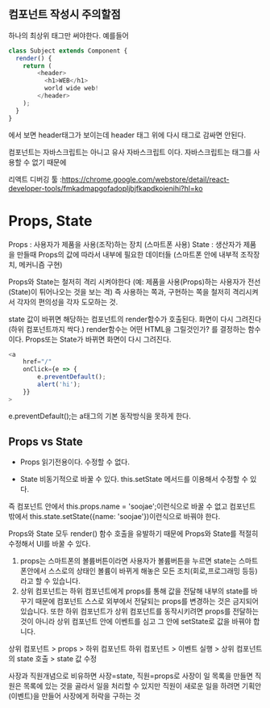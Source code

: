 ## 컴포넌트 작성시 주의할점 
하나의 최상위 태그만 써야한다. 예를들어
```js
class Subject extends Component {
  render() {
    return (
        <header>
          <h1>WEB</h1>
          world wide web!
        </header>
    );
  }
}
``` 
에서 보면 header태그가 보이는데 header 태그 위에 다시 태그로 감싸면 안된다.

컴포넌트는 자바스크립트는 아니고 유사 자바스크립트 이다. 자바스크립트는 태그를 사용할 수 없기 때문에

리액트 디버깅 툴 :https://chrome.google.com/webstore/detail/react-developer-tools/fmkadmapgofadopljbjfkapdkoienihi?hl=ko


# Props, State
Props : 사용자가 제품을 사용(조작)하는 장치 (스마트폰 사용)
State : 생산자가 제품을 만들때 Props의 값에 따라서 내부에 필요한 데이터들 (스마트폰 안에 내부적 조작장치, 메커니즘 구현)

Props와 State는 철저히 격리 시켜야한다
(예: 제품을 사용(Props)하는 사용자가 전선(State)이 튀어나오는 것을 보는 격)
즉 사용하는 쪽과, 구현하는 쪽을 철저히 격리시켜서 각자의 편의성을 각자 도모하는 것.

state 값이 바뀌면 해당하는 컴포넌트의 render함수가 호출된다. 화면이 다시 그려진다 (하위 컴포넌트까지 싹다.)
render함수는 어떤 HTML을 그릴것인가? 를 결정하는 함수이다.
Props또는 State가 바뀌면 화면이 다시 그려진다.

```js
<a
    href="/"
    onClick={e => {
        e.preventDefault();
        alert('hi');
    }}
>
```
e.preventDefault();는 a태그의 기본 동작방식을 못하게 한다.

## Props vs State
- Props
읽기전용이다.
수정할 수 없다.

- State 
비동기적으로 바꿀 수 있다.
this.setState 메서드를 이용해서 수정할 수 있다.

즉 컴포넌트 안에서 this.props.name = 'soojae';이런식으로 바꿀 수 없고 컴포넌트 밖에서 this.state.setState({name: 'soojae'})이런식으로 바꿔야 한다.

Props와 State 모두 render() 함수 호출을 유발하기 때문에 Props와 State를 적절히 수정해서 UI를 바꿀 수 있다.


1. props는 스마트폰의 볼륨버튼이라면 사용자가 볼륨버튼을 누르면 state는 스마트폰안에서 스스로의 상태인 볼륨이 바뀌게 해놓은 모든 조치(회로,프로그래밍 등등)라고 할 수 있습니다. 
2. 상위 컴포넌트는 하위 컴포넌트에게 props를 통해 값을 전달해 내부의 state를 바꾸기 때문에 컴포넌트 스스로 외부에서 전달되는 props를 변경하는 것은 금지되어 있습니다.  또한 하위 컴포넌트가 상위 컴포넌트를 동작시키려면 props를 전달하는 것이 아니라 상위 컴포넌트 안에 이벤트를 심고 그 안에 setState로 값을 바꿔야 합니다.


상위 컴포넌트 > props > 하위 컴포넌트
하위 컴포넌트 > 이벤트 실행 > 상위 컴포넌트의 state 호출 > state 값 수정

사장과 직원개념으로 비유하면 사장=state, 직원=props로 사장이 일 목록을 만들면 직원은 목록에 있는 것을 골라서 일을 처리할 수 있지만 직원이 새로운 일을 하려면 기획안(이벤트)을 만들어 사장에게 허락을 구하는 것
